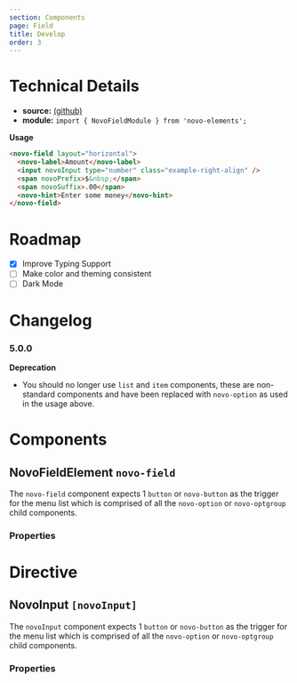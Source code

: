 ```yaml
---
section: Components
page: Field
title: Develop
order: 3
---
```


# Technical Details

- **source:** [(github)](https://github.com/bullhorn/novo-elements/blob/master/projects/elements/components/field)
- **module:** `import { NovoFieldModule } from 'novo-elements';`

**Usage**

```html
<novo-field layout="horizontal">
  <novo-label>Amount</novo-label>
  <input novoInput type="number" class="example-right-align" />
  <span novoPrefix>$&nbsp;</span>
  <span novoSuffix>.00</span>
  <novo-hint>Enter some money</novo-hint>
</novo-field>
```

# Roadmap

- [x] Improve Typing Support
- [ ] Make color and theming consistent
- [ ] Dark Mode

# Changelog

### 5.0.0

**Deprecation**

- You should no longer use `list` and `item` components, these are non-standard components and have been replaced with `novo-option` as used in the usage above.

# Components

## NovoFieldElement `novo-field`

The `novo-field` component expects 1 `button` or `novo-button` as the trigger for the menu list which is comprised of all the `novo-option` or `novo-optgroup` child components.

### Properties

<props-table component="NovoFieldElement"></props-table>

# Directive

## NovoInput `[novoInput]`

The `novoInput` component expects 1 `button` or `novo-button` as the trigger for the menu list which is comprised of all the `novo-option` or `novo-optgroup` child components.

### Properties

<props-table component="NovoInput"></props-table>
